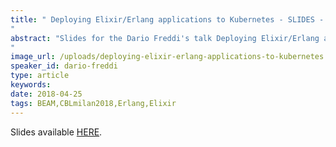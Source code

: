 ```yaml
---
title: " Deploying Elixir/Erlang applications to Kubernetes - SLIDES - Code BEAM Lite Milan 2018
"
abstract: "Slides for the Dario Freddi's talk Deploying Elixir/Erlang applications to Kubernetes - the right way - Code BEAM Lite Milan 2018
"
image_url: /uploads/deploying-elixir-erlang-applications-to-kubernetes
speaker_id: dario-freddi
type: article
keywords: 
date: 2018-04-25
tags: BEAM,CBLmilan2018,Erlang,Elixir
---
```

Slides available <a href="/uploads/media/default/0001/01/7760ae3859f5d53c9f98b8bbff275d7060f6a806.pdf" target="_blank">HERE</a>.
